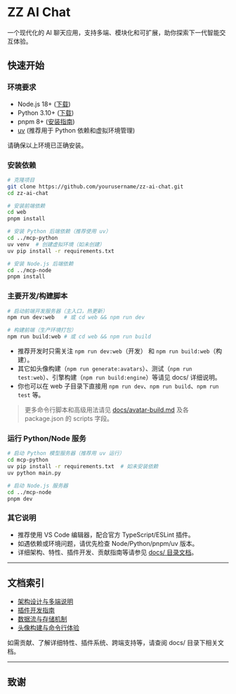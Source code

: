# ZZ AI Chat

一个现代化的 AI 聊天应用，支持多端、模块化和可扩展，助你探索下一代智能交互体验。

## 快速开始

### 环境要求

- Node.js 18+ ([下载](https://nodejs.org/))
- Python 3.10+ ([下载](https://www.python.org/downloads/))
- pnpm 8+ ([安装指南](https://pnpm.io/installation))
- [uv](https://github.com/astral-sh/uv) (推荐用于 Python 依赖和虚拟环境管理)

请确保以上环境已正确安装。

### 安装依赖

```sh
# 克隆项目
git clone https://github.com/yourusername/zz-ai-chat.git
cd zz-ai-chat

# 安装前端依赖
cd web
pnpm install

# 安装 Python 后端依赖（推荐使用 uv）
cd ../mcp-python
uv venv  # 创建虚拟环境（如未创建）
uv pip install -r requirements.txt

# 安装 Node.js 后端依赖
cd ../mcp-node
pnpm install
```

### 主要开发/构建脚本

```sh
# 启动前端开发服务器（主入口，热更新）
npm run dev:web   # 或 cd web && npm run dev

# 构建前端（生产环境打包）
npm run build:web # 或 cd web && npm run build
```

- 推荐开发时只需关注 `npm run dev:web`（开发） 和 `npm run build:web`（构建）。
- 其它如头像构建（`npm run generate:avatars`）、测试（`npm run test:web`）、引擎构建（`npm run build:engine`）等请见 docs/ 详细说明。
- 你也可以在 web 子目录下直接用 `npm run dev`、`npm run build`、`npm run test` 等。

> 更多命令行脚本和高级用法请见 [docs/avatar-build.md](./docs/avatar-build.md) 及各 package.json 的 scripts 字段。

### 运行 Python/Node 服务

```sh
# 启动 Python 模型服务器（推荐用 uv 运行）
cd mcp-python
uv pip install -r requirements.txt  # 如未安装依赖
uv python main.py

# 启动 Node.js 服务器
cd ../mcp-node
pnpm dev
```

### 其它说明

- 推荐使用 VS Code 编辑器，配合官方 TypeScript/ESLint 插件。
- 如遇依赖或环境问题，请优先检查 Node/Python/pnpm/uv 版本。
- 详细架构、特性、插件开发、贡献指南等请参见 [docs/ 目录文档](./docs/architecture.md)。

---

## 文档索引

- [架构设计与多端说明](./docs/architecture.md)
- [插件开发指南](./docs/plugin-development-guide.md)
- [数据流与存储机制](./docs/chat-flow.md)
- [头像构建与命令行体验](./docs/avatar-build.md)

如需贡献、了解详细特性、插件系统、跨端支持等，请查阅 docs/ 目录下相关文档。

---

## 致谢

